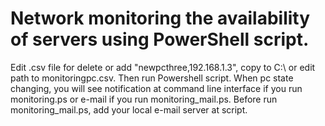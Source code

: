 
# Network monitoring the availability of servers using PowerShell script.

 Edit .csv file for delete or add "newpcthree,192.168.1.3", copy to C:\ or edit path to monitoringpc.csv.
 Then run Powershell script.
 When pc state changing, you will see notification at command line interface if you run monitoring.ps or e-mail if you run monitoring_mail.ps. Before run monitoring_mail.ps, add your local e-mail server at script.
